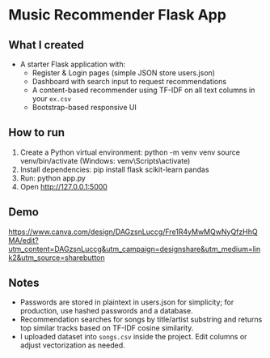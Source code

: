 
# Music Recommender Flask App

## What I created
- A starter Flask application with:
  - Register & Login pages (simple JSON store users.json)
  - Dashboard with search input to request recommendations
  - A content-based recommender using TF-IDF on all text columns in your `ex.csv`
  - Bootstrap-based responsive UI

## How to run
1. Create a Python virtual environment:
   python -m venv venv
   source venv/bin/activate   (Windows: venv\Scripts\activate)
2. Install dependencies:
   pip install flask scikit-learn pandas
3. Run:
   python app.py
4. Open http://127.0.0.1:5000

## Demo 

https://www.canva.com/design/DAGzsnLuccg/Fre1R4yMwMQwNyQfzHhQMA/edit?utm_content=DAGzsnLuccg&utm_campaign=designshare&utm_medium=link2&utm_source=sharebutton

## Notes
- Passwords are stored in plaintext in users.json for simplicity; for production, use hashed passwords and a database.
- Recommendation searches for songs by title/artist substring and returns top similar tracks based on TF-IDF cosine similarity.
- I uploaded dataset into `songs.csv` inside the project. Edit columns or adjust vectorization as needed.

